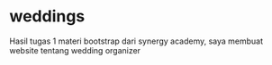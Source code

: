 # weddings
Hasil tugas 1 materi bootstrap dari synergy academy, saya membuat website tentang wedding organizer

